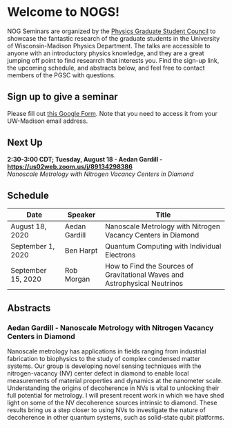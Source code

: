 # Welcome to NOGS!

NOG Seminars are organized by the [Physics Graduate Student Council](https://pgsc.physics.wisc.edu/) to showcase the fantastic research of the graduate students in the University of Wisconsin-Madison Physics Department.
The talks are accessible to anyone with an introductory physics knowledge, and they are a great jumping off point to find researrch that interests you.
Find the sign-up link, the upcoming schedule, and abstracts below, and feel free to contact members of the PGSC with questions.

## Sign up to give a seminar

Please fill out [this Google Form](https://forms.gle/438djJc1GmeK9qfS8). 
Note that you need to access it from your UW-Madison email address.

## Next Up
**2:30-3:00 CDT; Tuesday, August 18 - Aedan Gardill - https://us02web.zoom.us/j/89134298386**
<br>
_Nanoscale Metrology with Nitrogen Vacancy Centers in Diamond_


## Schedule

| Date | Speaker | Title |
| --- | --- | --- |
| August 18, 2020 | Aedan Gardill | Nanoscale Metrology with Nitrogen Vacancy Centers in Diamond |
| September 1, 2020 | Ben Harpt | Quantum Computing with Individual Electrons |
| September 15, 2020 | Rob Morgan | How to Find the Sources of Gravitational Waves and Astrophysical Neutrinos |

## Abstracts

### Aedan Gardill - Nanoscale Metrology with Nitrogen Vacancy Centers in Diamond
Nanoscale metrology has applications in fields ranging from industrial fabrication to biophysics to the study of complex condensed matter systems. 
Our group is developing novel sensing techniques with the nitrogen-vacancy (NV) center defect in diamond to enable local measurements of material properties and dynamics at the nanometer scale. 
Understanding the origins of decoherence in NVs is vital to unlocking their full potential for metrology. 
I will present recent work in which we have shed light on some of the NV decoherence sources intrinsic to diamond. 
These results bring us a step closer to using NVs to investigate the nature of decoherence in other quantum systems, such as solid-state qubit platforms.
